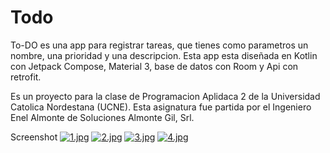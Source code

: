 # Todo
To-DO es una app para registrar tareas, que tienes como parametros un nombre, una prioridad y una descripcion.
Esta app esta diseñada en Kotlin con Jetpack Compose, Material 3, base de datos con Room y Api con retrofit.

Es un proyecto para la clase de Programacion Aplidaca 2 de la Universidad Catolica Nordestana (UCNE).
Esta asignatura fue partida por el Ingeniero Enel Almonte de Soluciones Almonte Gil, Srl.

Screenshot 
[![1.jpg](https://i.postimg.cc/mDqyqPTd/1.jpg)](https://postimg.cc/9Rd9wFRT)
[![2.jpg](https://i.postimg.cc/tJxNH9T9/2.jpg)](https://postimg.cc/K3mMPSBW)
[![3.jpg](https://i.postimg.cc/8kJHvmbx/3.jpg)](https://postimg.cc/6TKnJRgh)
[![4.jpg](https://i.postimg.cc/NG3xk2JF/4.jpg)](https://postimg.cc/ThcmR1Xv)
